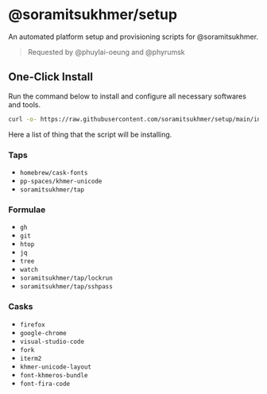 # @soramitsukhmer/setup

An automated platform setup and provisioning scripts for @soramitsukhmer.

> Requested by @phuylai-oeung and @phyrumsk

## One-Click Install

Run the command below to install and configure all necessary softwares and tools.

```sh
curl -o- https://raw.githubusercontent.com/soramitsukhmer/setup/main/install | sh
```

Here a list of thing that the script will be installing.


### Taps
- `homebrew/cask-fonts`
- `pp-spaces/khmer-unicode`
- `soramitsukhmer/tap`

### Formulae
- `gh`
- `git`
- `htop`
- `jq`
- `tree`
- `watch`
- `soramitsukhmer/tap/lockrun`
- `soramitsukhmer/tap/sshpass`

### Casks
- `firefox`
- `google-chrome`
- `visual-studio-code`
- `fork`
- `iterm2`
- `khmer-unicode-layout`
- `font-khmeros-bundle`
- `font-fira-code`
